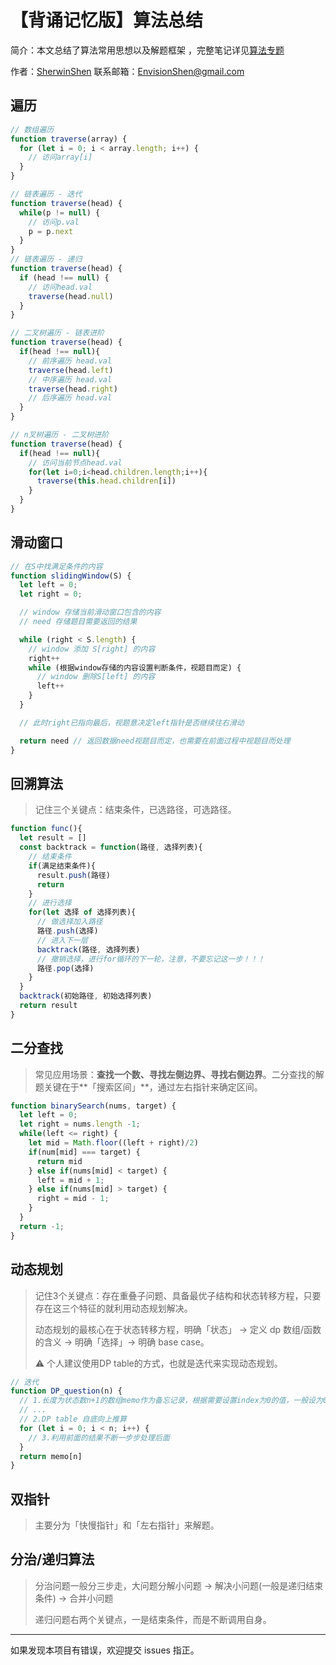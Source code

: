 # 【背诵记忆版】算法总结

简介：本文总结了算法常用思想以及解题框架 ，完整笔记详见[算法专题](https://github.com/MrEnvision/LeetCode_JS)        

作者：[SherwinShen](https://github.com/MrEnvision)         联系邮箱：[EnvisionShen@gmail.com](mailto:EnvisionShen@gmail.com)



## 遍历

```js
// 数组遍历
function traverse(array) {
  for (let i = 0; i < array.length; i++) {
    // 访问array[i]   
  }
}

// 链表遍历 - 迭代
function traverse(head) {
  while(p != null) {
    // 访问p.val
    p = p.next
  }
}
// 链表遍历 - 递归
function traverse(head) {
  if (head !== null) {
    // 访问head.val
    traverse(head.null)
  }
}

// 二叉树遍历 - 链表进阶
function traverse(head) {
  if(head !== null){
    // 前序遍历 head.val
    traverse(head.left)
    // 中序遍历 head.val
    traverse(head.right)
    // 后序遍历 head.val
  }
}

// n叉树遍历 - 二叉树进阶
function traverse(head) {
  if(head !== null){
    // 访问当前节点head.val
    for(let i=0;i<head.children.length;i++){
      traverse(this.head.children[i])
    }
  }
}
```

## 滑动窗口

```js
// 在S中找满足条件的内容
function slidingWindow(S) {
  let left = 0;
  let right = 0;

  // window 存储当前滑动窗口包含的内容
  // need 存储题目需要返回的结果

  while (right < S.length) {
    // window 添加 S[right] 的内容
    right++
    while (根据window存储的内容设置判断条件，视题目而定) {
      // window 删除S[left] 的内容
      left++
    }
  }

  // 此时right已指向最后，视题意决定left指针是否继续往右滑动

  return need // 返回数据need视题目而定，也需要在前面过程中视题目而处理
}
```

## 回溯算法

> 记住三个关键点：结束条件，已选路径，可选路径。

```js
function func(){
  let result = []
  const backtrack = function(路径, 选择列表){
    // 结束条件
    if(满足结束条件){
      result.push(路径)
      return
    }
    // 进行选择
    for(let 选择 of 选择列表){
      // 做选择加入路径
      路径.push(选择)
      // 进入下一层
      backtrack(路径, 选择列表)
      // 撤销选择，进行for循环的下一轮，注意，不要忘记这一步！！！
      路径.pop(选择)
    } 
  }
  backtrack(初始路径, 初始选择列表)
  return result
}
```

## 二分查找

> 常见应用场景：**查找一个数、寻找左侧边界、寻找右侧边界**。二分查找的解题关键在于**「搜索区间」**，通过左右指针来确定区间。

```js
function binarySearch(nums, target) {
  let left = 0;
  let right = nums.length -1;
  while(left <= right) {
    let mid = Math.floor((left + right)/2)
    if(num[mid] === target) {
      return mid
    } else if(nums[mid] < target) {
      left = mid + 1;
    } else if(nums[mid] > target) {
      right = mid - 1; 
    }
  }
  return -1;    
}
```

## 动态规划

> 记住3个关键点：存在重叠子问题、具备最优子结构和状态转移方程，只要存在这三个特征的就利用动态规划解决。
>
> 动态规划的最核心在于状态转移方程，明确「状态」 -> 定义 dp 数组/函数的含义 -> 明确「选择」-> 明确 base case。
>
> ⚠️ 个人建议使用DP table的方式，也就是迭代来实现动态规划。

```js
// 迭代
function DP_question(n) {
  // 1.长度为状态数n+1的数组memo作为备忘记录，根据需要设置index为0的值，一般设为0
  // ...
  // 2.DP table 自底向上推算
  for (let i = 0; i < n; i++) {
    // 3.利用前面的结果不断一步步处理后面
  }
  return memo[n]
}
```

## 双指针

> 主要分为「快慢指针」和「左右指针」来解题。

## 分治/递归算法

>分治问题一般分三步走，大问题分解小问题 -> 解决小问题(一般是递归结束条件) -> 合并小问题
>
>递归问题右两个关键点，一是结束条件，而是不断调用自身。



------

如果发现本项目有错误，欢迎提交 issues 指正。